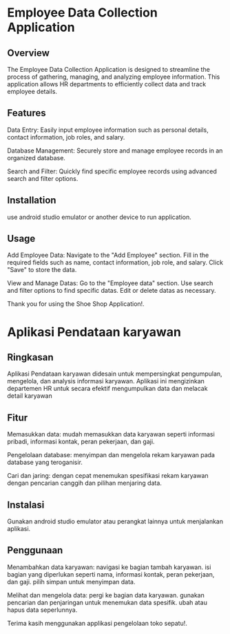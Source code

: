 # Employee Data Collection Application

## Overview
The Employee Data Collection Application is designed to streamline the process of gathering, managing, and analyzing employee information. This application allows HR 
departments to efficiently collect data and track employee details.
## Features
Data Entry: Easily input employee information such as personal details, contact information, job roles, and salary.

Database Management: Securely store and manage employee records in an organized database.

Search and Filter: Quickly find specific employee records using advanced search and filter options.

## Installation
use android studio emulator or another device to run application.

## Usage
Add Employee Data:
Navigate to the "Add Employee" section.
Fill in the required fields such as name, contact information, job role, and salary.
Click "Save" to store the data.

View and Manage Datas:
Go to the "Employee data" section.
Use search and filter options to find specific datas.
Edit or delete datas as necessary.

Thank you for using the Shoe Shop Application!.

# Aplikasi Pendataan karyawan

## Ringkasan
Aplikasi Pendataan karyawan didesain untuk mempersingkat pengumpulan, mengelola, dan analysis informasi karyawan. Aplikasi ini mengizinkan departemen HR untuk secara efektif
mengumpulkan data dan melacak detail karyawan

## Fitur
Memasukkan data: mudah memasukkan data karyawan seperti informasi pribadi, informasi kontak, peran pekerjaan, dan gaji.

Pengelolaan database: menyimpan dan mengelola rekam karyawan pada database yang teroganisir.

Cari dan jaring: dengan cepat menemukan spesifikasi rekam karyawan dengan pencarian canggih dan pilihan menjaring data.

## Instalasi
Gunakan android studio emulator atau perangkat lainnya untuk menjalankan aplikasi.

## Penggunaan
Menambahkan data karyawan:
navigasi ke bagian tambah karyawan.
isi bagian yang diperlukan seperti nama, informasi kontak, peran pekerjaan, dan gaji.
pilih simpan untuk menyimpan data.

Melihat dan mengelola data:
pergi ke bagian data karyawan.
gunakan pencarian dan penjaringan untuk menemukan data spesifik.
ubah atau hapus data seperlunnya.

Terima kasih menggunakan applikasi pengelolaan toko sepatu!.
